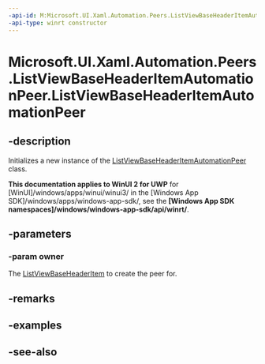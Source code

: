 ```yaml
---
-api-id: M:Microsoft.UI.Xaml.Automation.Peers.ListViewBaseHeaderItemAutomationPeer.#ctor(Microsoft.UI.Xaml.Controls.ListViewBaseHeaderItem)
-api-type: winrt constructor
---
```


<!-- Method syntax
protected ListViewBaseHeaderItemAutomationPeer(Windows.UI.Xaml.Controls.ListViewBaseHeaderItem owner)
-->

# Microsoft.UI.Xaml.Automation.Peers.ListViewBaseHeaderItemAutomationPeer.ListViewBaseHeaderItemAutomationPeer

## -description
Initializes a new instance of the [ListViewBaseHeaderItemAutomationPeer](listviewbaseheaderitemautomationpeer.md) class.

**This documentation applies to WinUI 2 for UWP** for [WinUI]/windows/apps/winui/winui3/ in the [Windows App SDK]/windows/apps/windows-app-sdk/, see the **[Windows App SDK namespaces]/windows/windows-app-sdk/api/winrt/**.

## -parameters
### -param owner
The [ListViewBaseHeaderItem](../microsoft.ui.xaml.controls/listviewbaseheaderitem.md) to create the peer for.

## -remarks

## -examples

## -see-also
